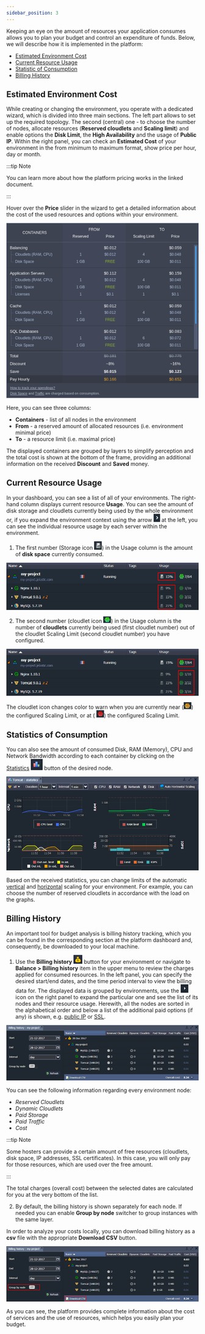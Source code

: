 ```yaml
---
sidebar_position: 3
---
```


Keeping an eye on the amount of resources your application consumes allows you to plan your budget and control an expenditure of funds. Below, we will describe how it is implemented in the platform:

- [Estimated Environment Cost](/docs/Account&Pricing/Resource%20Charging/Monitoring%20Consumed%20Resources#estimated-environment-cost)
- [Current Resource Usage](/docs/Account&Pricing/Resource%20Charging/Monitoring%20Consumed%20Resources#current-resource-usage)
- [Statistic of Consumption](/docs/Account&Pricing/Resource%20Charging/Monitoring%20Consumed%20Resources#statistics-of-consumption)
- [Billing History](/docs/Account&Pricing/Resource%20Charging/Monitoring%20Consumed%20Resources#billing-history)

## Estimated Environment Cost

While creating or changing the environment, you operate with a dedicated wizard, which is divided into three main sections. The left part allows to set up the required topology. The second (central) one - to choose the number of nodes, allocate resources (**Reserved cloudlets** and **Scaling limit**) and enable options the **Disk Limit**, the **High Availability** and the usage of **Public IP**. Within the right panel, you can check an **Estimated Cost** of your environment in the from minimum to maximum format, show price per hour, day or month.

:::tip Note

You can learn more about how the platform pricing works in the linked document.

:::

Hover over the **Price** slider in the wizard to get a detailed information about the cost of the used resources and options within your environment.

<div style={{
    display:'flex',
    justifyContent: 'center',
    margin: '0 0 1rem 0'
}}>

![Locale Dropdown](./img/MonitoringConsumedResources/01--estimated-environment-cost-calculation.png)

</div>

Here, you can see three columns:

- **Containers** - list of all nodes in the environment
- **From** - a reserved amount of allocated resources (i.e. environment minimal price)
- **To** - a resource limit (i.e. maximal price)

The displayed containers are grouped by layers to simplify perception and the total cost is shown at the bottom of the frame, providing an additional information on the received **Discount** and **Saved** money.

## Current Resource Usage

In your dashboard, you can see a list of all of your environments. The right-hand column displays current resource **Usage**. You can see the amount of disk storage and cloudlets currently being used by the whole environment or, if you expand the environment context using the arrow ![Locale Dropdown](./img/MonitoringConsumedResources/02--arrow-icon.png) at the left, you can see the individual resource usage by each server within the environment.

1. The first number (Storage icon ![Locale Dropdown](./img/MonitoringConsumedResources/03--storage-icon.png)) in the Usage column is the amount of **disk space** currently consumed.

<div style={{
    display:'flex',
    justifyContent: 'center',
    margin: '0 0 1rem 0'
}}>

![Locale Dropdown](./img/MonitoringConsumedResources/04--disk-space-usage.png)

</div>

2. The second number (cloudlet icon ![Locale Dropdown](./img/MonitoringConsumedResources/05--geen-cloudlet-icon.png)) in the Usage column is the number of **cloudlets** currently being used (first cloudlet number) out of the cloudlet Scaling Limit (second cloudlet number) you have configured.

<div style={{
    display:'flex',
    justifyContent: 'center',
    margin: '0 0 1rem 0'
}}>

![Locale Dropdown](./img/MonitoringConsumedResources/06--cloudlets-usage.png)

</div>

The cloudlet icon changes color to warn when you are currently near (![Locale Dropdown](./img/MonitoringConsumedResources/07--yellow-cloudlet-icon.png)) the configured Scaling Limit, or at ( ![Locale Dropdown](./img/MonitoringConsumedResources/08--red-cloudlet-icon.png)) the configured Scaling Limit.

## Statistics of Consumption

You can also see the amount of consumed Disk, RAM (Memory), CPU and Network Bandwidth according to each container by clicking on the [Statistics](/docs/ApplicationSetting/Built-in%20Monitoring/Statistics) ![Locale Dropdown](./img/MonitoringConsumedResources/09--statistics-icon.png) button of the desired node.

<div style={{
    display:'flex',
    justifyContent: 'center',
    margin: '0 0 1rem 0'
}}>

![Locale Dropdown](./img/MonitoringConsumedResources/10--consumption-statistics-graphs.png)

</div>

Based on the received statistics, you can change limits of the automatic [vertical](/docs/ApplicationSetting/Scaling%20And%20Clustering/Automatic%20Vertical%20Scaling) and [horizontal](/docs/ApplicationSetting/Scaling%20And%20Clustering/Automatic%20Horizontal%20Scaling) scaling for your environment. For example, you can choose the number of reserved cloudlets in accordance with the load on the graphs.

## Billing History

An important tool for budget analysis is billing history tracking, which you can be found in the corresponding section at the platform dashboard and, consequently, be downloaded to your local machine.

1. Use the **Billing history** ![Locale Dropdown](./img/MonitoringConsumedResources/11--billing-history-icon.png) button for your environment or navigate to **Balance > Billing history** item in the upper menu to review the charges applied for consumed resources. In the left panel, you can specify the desired start/end dates, and the time period interval to view the billing data for.
   The displayed data is grouped by environments, use the ![Locale Dropdown](./img/MonitoringConsumedResources/12--arrow-icon.png) icon on the right panel to expand the particular one and see the list of its nodes and their resource usage. Herewith, all the nodes are sorted in the alphabetical order and below a list of the additional paid options (if any) is shown, e.g. [public IP](/docs/ApplicationSetting/External%20Access%20To%20Applications/Public%20IP) or [SSL](/docs/ApplicationSetting/SSL/Custom%20SSL).

<div style={{
    display:'flex',
    justifyContent: 'center',
    margin: '0 0 1rem 0'
}}>

![Locale Dropdown](./img/MonitoringConsumedResources/13--billing-hustory-monitoring.png)

</div>

You can see the following information regarding every environment node:

- _Reserved Cloudlets_
- _Dynamic Cloudlets_
- _Paid Storage_
- _Paid Traffic_
- _Cost_

:::tip Note

Some hosters can provide a certain amount of free resources (cloudlets, disk space, IP addresses, SSL certificates). In this case, you will only pay for those resources, which are used over the free amount.

:::

The total charges (overall cost) between the selected dates are calculated for you at the very bottom of the list.

2. By default, the billing history is shown separately for each node. If needed you can enable **Group by node** switcher to group instances with the same layer.

In order to analyze your costs locally, you can download billing history as a **csv** file with the appropriate **Download CSV** button.

<div style={{
    display:'flex',
    justifyContent: 'center',
    margin: '0 0 1rem 0'
}}>

![Locale Dropdown](./img/MonitoringConsumedResources/14--download-billing-history-csv.png)

</div>
As you can see, the platform provides complete information about the cost of services and the use of resources, which helps you easily plan your budget.
